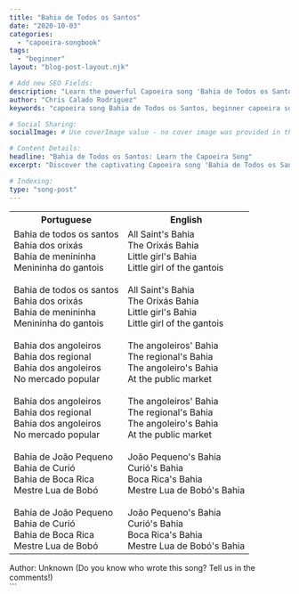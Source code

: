 ```yaml
---
title: "Bahia de Todos os Santos"
date: "2020-10-03"
categories:
  - "capoeira-songbook"
tags:
  - "beginner"
layout: "blog-post-layout.njk"

# Add new SEO Fields:
description: "Learn the powerful Capoeira song 'Bahia de Todos os Santos'. Explore its meaning, history, and how to sing it in the roda."
author: "Chris Calado Rodriguez"
keywords: "capoeira song Bahia de Todos os Santos, beginner capoeira song lyrics, Bahia de Todos os Santos translation, capoeira song meaning, learn capoeira songs Portuguese, capoeira song roda, Bahia de Todos os Santos history, sing Bahia de Todos os Santos"

# Social Sharing:
socialImage: # Use coverImage value - no cover image was provided in the initial YAML

# Content Details:
headline: "Bahia de Todos os Santos: Learn the Capoeira Song"
excerpt: "Discover the captivating Capoeira song 'Bahia de Todos os Santos,' unlocking its historical context, lyrical meaning, and practical application within the roda for beginner capoeiristas."

# Indexing:
type: "song-post"
---
```



<table class="capoeira-table">
    <tr class="header-row">
        <th>Portuguese</th>
        <th>English</th>
    </tr>
    <tr>
        <td>Bahia de todos os santos<br>Bahia dos orixás<br>Bahia de menininha<br>Menininha do gantois<br><br>Bahia de todos os santos<br>Bahia dos orixás<br>Bahia de menininha<br>Menininha do gantois<br><br>Bahia dos angoleiros<br>Bahia dos regional<br>Bahia dos angoleiros<br>No mercado popular<br><br>Bahia dos angoleiros<br>Bahia dos regional<br>Bahia dos angoleiros<br>No mercado popular<br><br>Bahia de João Pequeno<br>Bahia de Curió<br>Bahia de Boca Rica<br>Mestre Lua de Bobó<br><br>Bahia de João Pequeno<br>Bahia de Curió<br>Bahia de Boca Rica<br>Mestre Lua de Bobó</td>
        <td>All Saint's Bahia<br>The Orixás Bahia<br>Little girl's Bahia<br>Little girl of the gantois<br><br>All Saint's Bahia<br>The Orixás Bahia<br>Little girl's Bahia<br>Little girl of the gantois<br><br>The angoleiros' Bahia<br>The regional's Bahia<br>The angoleiro's Bahia<br>At the public market<br><br>The angoleiros' Bahia<br>The regional's Bahia<br>The angoleiro's Bahia<br>At the public market<br><br>João Pequeno's Bahia<br>Curió's Bahia<br>Boca Rica's Bahia<br>Mestre Lua de Bobó's Bahia<br><br>João Pequeno's Bahia<br>Curió's Bahia<br>Boca Rica's Bahia<br>Mestre Lua de Bobó's Bahia</td>
    </tr>
</table>
<figcaption>
    Author: Unknown (Do you know who wrote this song? Tell us in the comments!)
</figcaption>
```